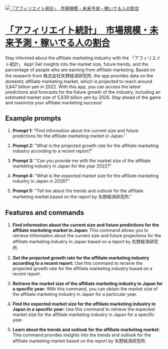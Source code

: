 [![「アフィリエイト統計」　市場規模・未来予測・稼いでる人の割合](https://files.oaiusercontent.com/file-u1jRVTvxmLf1eYfREfYWbvhF?se=2123-10-18T01%3A36%3A21Z&sp=r&sv=2021-08-06&sr=b&rscc=max-age%3D31536000%2C%20immutable&rscd=attachment%3B%20filename%3D7e9ac3b5-b754-4d21-91d8-766c89fae2bc.png&sig=06xqaQ/KaY4Npjgeq1p5L/gTNaJvydlV5ZcxcFunHPk%3D)](https://chat.openai.com/g/g-50osF7x3k-ahuirieitotong-ji-shi-chang-gui-mo-wei-lai-yu-ce-jia-ideruren-noge-he)

# [「アフィリエイト統計」　市場規模・未来予測・稼いでる人の割合](https://chat.openai.com/g/g-50osF7x3k-ahuirieitotong-ji-shi-chang-gui-mo-wei-lai-yu-ce-jia-ideruren-noge-he)

Stay informed about the affiliate marketing industry with the 「アフィリエイト統計」 App! Get insights into the market size, future trends, and the percentage of people who are earning from affiliate marketing. Based on the research from 株式会社⽮野経済研究所, the app provides data on the domestic affiliate marketing market, which is projected to reach around 3,847 billion yen in 2022. With this app, you can access the latest predictions and forecasts for the future growth of the industry, including an estimated market size of 5,639 billion yen by 2026. Stay ahead of the game and maximize your affiliate marketing success!

## Example prompts

1. **Prompt 1:** "Find information about the current size and future predictions for the affiliate marketing market in Japan."

2. **Prompt 2:** "What is the projected growth rate for the affiliate marketing industry according to a recent report?"

3. **Prompt 3:** "Can you provide me with the market size of the affiliate marketing industry in Japan for the year 2022?"

4. **Prompt 4:** "What is the expected market size for the affiliate marketing industry in Japan in 2026?"

5. **Prompt 5:** "Tell me about the trends and outlook for the affiliate marketing market based on the report by ⽮野経済研究所."

## Features and commands

1. **Find information about the current size and future predictions for the affiliate marketing market in Japan:** This command allows you to retrieve information about the current size and future projections for the affiliate marketing industry in Japan based on a report by ⽮野経済研究所.

2. **Get the projected growth rate for the affiliate marketing industry according to a recent report:** Use this command to receive the projected growth rate for the affiliate marketing industry based on a recent report.

3. **Retrieve the market size of the affiliate marketing industry in Japan for a specific year:** With this command, you can obtain the market size of the affiliate marketing industry in Japan for a particular year.

4. **Find the expected market size for the affiliate marketing industry in Japan in a specific year:** Use this command to retrieve the expected market size for the affiliate marketing industry in Japan for a specific year.

5. **Learn about the trends and outlook for the affiliate marketing market:** This command provides insights into the trends and outlook for the affiliate marketing market based on the report by ⽮野経済研究所.